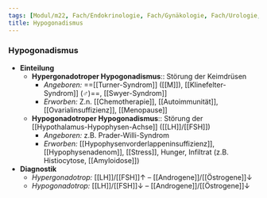 ```yaml
---
tags: [Modul/m22, Fach/Endokrinologie, Fach/Gynäkologie, Fach/Urologie, Art/Pathologie]
title: Hypogonadismus
---
```

### Hypogonadismus
- **Einteilung**
	- **Hypergonadotroper Hypogonadismus**:: Störung der Keimdrüsen
		- *Angeboren:* ==[[Turner-Syndrom]] ([[M]]), [[Klinefelter-Syndrom]] (♂)==, [[Swyer-Syndrom]]
		- *Erworben:* Z.n. [[Chemotherapie]], [[Autoimmunität]], [[Ovarialinsuffizienz]], [[Menopause]]
	- **Hypogonadotroper Hypogonadismus**:: Störung der [[Hypothalamus-Hypophysen-Achse]] ([[LH]]/[[FSH]])
		- *Angeboren:* z.B. Prader-Willi-Syndrom
		- *Erworben:* [[Hypophysenvorderlappeninsuffizienz]], [[Hypophysenadenom]], [[Stress]], Hunger, Infiltrat (z.B. Histiocytose, [[Amyloidose]])
- **Diagnostik**
	- *Hypergonadotrop:* [[LH]]/[[FSH]]↑ – [[Androgene]]/[[Östrogene]]↓
	- *Hypogonadotrop:* [[LH]]/[[FSH]]↓ – [[Androgene]]/[[Östrogene]]↓